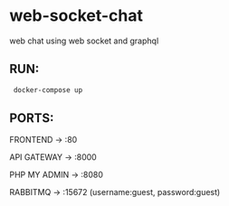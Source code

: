 # web-socket-chat
web chat using web socket and graphql

## RUN:

```bash
 docker-compose up
```

## PORTS:

FRONTEND -> :80

API GATEWAY -> :8000

PHP MY ADMIN -> :8080

RABBITMQ -> :15672 (username:guest, password:guest)